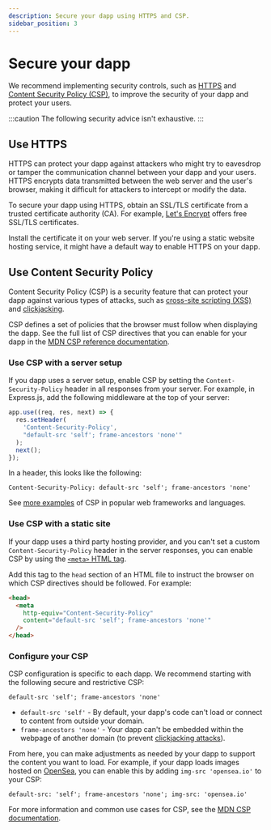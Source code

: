```yaml
---
description: Secure your dapp using HTTPS and CSP.
sidebar_position: 3
---
```


# Secure your dapp

We recommend implementing security controls, such as [HTTPS](#use-https) and
[Content Security Policy (CSP)](#use-content-security-policy), to improve the security of your dapp
and protect your users.

:::caution
The following security advice isn't exhaustive.
:::

## Use HTTPS

HTTPS can protect your dapp against attackers who might try to eavesdrop or tamper the communication
channel between your dapp and your users.
HTTPS encrypts data transmitted between the web server and the user's browser, making it
difficult for attackers to intercept or modify the data.

To secure your dapp using HTTPS, obtain an SSL/TLS certificate from a trusted certificate authority (CA).
For example, [Let's Encrypt](https://letsencrypt.org/) offers free SSL/TLS certificates.

Install the certificate it on your web server.
If you're using a static website hosting service, it might have a default way to enable HTTPS on
your dapp.

## Use Content Security Policy

Content Security Policy (CSP) is a security feature that can protect your dapp against various
types of attacks, such as [cross-site scripting (XSS)](https://owasp.org/www-community/attacks/xss/)
and [clickjacking](https://owasp.org/www-community/attacks/Clickjacking).

CSP defines a set of policies that the browser must follow when displaying the dapp.
See the full list of CSP directives that you can enable for your dapp in the
[MDN CSP reference documentation](https://developer.mozilla.org/en-US/docs/Web/HTTP/Headers/Content-Security-Policy).

### Use CSP with a server setup

If you dapp uses a server setup, enable CSP by setting the `Content-Security-Policy` header in all
responses from your server.
For example, in Express.js, add the following middleware at the top of your server:

```js
app.use((req, res, next) => {
  res.setHeader(
    'Content-Security-Policy',
    "default-src 'self'; frame-ancestors 'none'"
  );
  next();
});
```

In a header, this looks like the following:

```
Content-Security-Policy: default-src 'self'; frame-ancestors 'none'
```

See [more examples](https://content-security-policy.com/examples/) of CSP in popular web frameworks
and languages.

### Use CSP with a static site

If your dapp uses a third party hosting provider, and you can't set a custom
`Content-Security-Policy` header in the server responses, you can enable CSP by using the
[`<meta>` HTML tag](https://content-security-policy.com/examples/meta/).

Add this tag to the `head` section of an HTML file to instruct the browser on which CSP directives
should be followed.
For example:

```html
<head>
  <meta
    http-equiv="Content-Security-Policy"
    content="default-src 'self'; frame-ancestors 'none'"
  />
</head>
```

### Configure your CSP

CSP configuration is specific to each dapp.
We recommend starting with the following secure and restrictive CSP:

```
default-src 'self'; frame-ancestors 'none'
```

- `default-src 'self'` - By default, your dapp's code can't load or connect to content from outside
  your domain.
- `frame-ancestors 'none'` - Your dapp can't be embedded within the webpage of another domain (to
  prevent [clickjacking attacks](https://owasp.org/www-community/attacks/Clickjacking)).

From here, you can make adjustments as needed by your dapp to support the content you want to load.
For example, if your dapp loads images hosted on [OpenSea](https://opensea.io/), you can enable this
by adding `img-src 'opensea.io'` to your CSP:

```
default-src: 'self'; frame-ancestors 'none'; img-src: 'opensea.io'
```

For more information and common use cases for CSP, see the
[MDN CSP documentation](https://developer.mozilla.org/en-US/docs/Web/HTTP/CSP).
